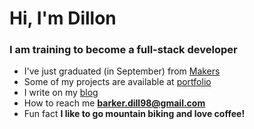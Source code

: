 <center>
<h1 align="left">Hi, I'm Dillon</h1>
<h3 align="left">I am training to become a full-stack developer</h3>

<div align="left">
  
- I've just graduated (in September) from [Makers](https://makers.tech/)
- Some of my projects are available at [portfolio](https://dillonbarker.github.io/)
- I write on my [blog](https://dillonbarker.github.io/blog/)
- How to reach me **barker.dill98@gmail.com**
- Fun fact **I like to go mountain biking and love coffee!**

</div>

